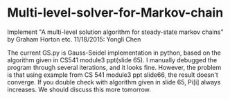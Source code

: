 # Multi-level-solver-for-Markov-chain
Implement "A multi-level solution algorithm for steady-state markov chains" by Graham Horton etc.
11/18/2015: Yongli Chen

The current GS.py is Gauss-Seidel implementation in python, based on the algorithm given in CS541 module3 ppt(slide 65). I manually debugged the program through several iterations, and it looks fine. However, the problem is that using example from CS 541 module3 ppt slide66, the result doesn't converge. If you double check with algorithm given in slide 65, Pi[i] always increases. We should discuss this more tomorrow.